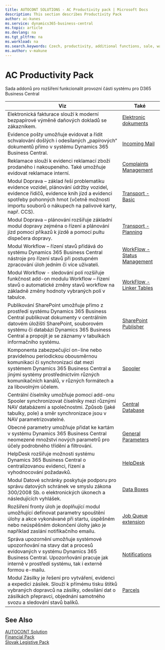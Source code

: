 ```yaml
---
title: AUTOCONT SOLUTIONS - AC Productivity pack | Microsoft Docs
description: This section describes Productivity Pack
author: ac-kunes
ms.service: dynamics365-business-central
ms.topic: article
ms.devlang: na
ms.tgt_pltfrm: na
ms.workload: na
ms.search.keywords: Czech, productivity, additional functions, sale, warehouse, invoicing, barcode, claims, transportation, workflow
ms.author: v-makune
---
```


# AC Productivity Pack

Sada addonů pro rozšíření funkcionalit provozní části systému pro D365 Business Central

|Viz|Také|
|-|-|
|Elektronická fakturace slouží k moderní bezpapírové výměně daňových dokladů se zákazníkem.|[Elektronic dokuments](ac-elektronic-dokuments.md)|
|Evidence pošty umožňuje evidovat a řídit schvalování došlých i odesílaných „papírových“ dokumentů přímo v systému Dynamics 365 Business Central.|[Incoming Mail](ac-incoming-mail.md)|
|Reklamace slouží k evidenci reklamací zboží prodaného i nakoupeného. Také umožňuje evidovat reklamace interní.|[Complaints Management](ac-complaints-management.md)|
|Modul Doprava – základ řeší problematiku evidence vozidel, plánování údržby vozidel, evidence řidičů, evidence knih jízd a evidenci spotřeby pohonných hmot (včetně možnosti importu souborů o nákupech na palivové karty, např. CCS).|[Transport - Basic](ac-transport-basic.md)|
|Modul Doprava – plánování rozšiřuje základní modul dopravy zejména o řízení a plánování jízd pomocí příkazů k jízdě a pomocí pultu dispečera dopravy.|[Transport - Planning](ac-transport-planning.md)|
|Modul Workflow – řízení stavů přidává do systému Dynamics 365 Business Central nástroje pro řízení stavů při postupném zpracování úloh jedním či více uživateli.|[WorkFlow - Status Management](ac-workflow-status-management.md)|
|Modul Workflow - sledování polí rozšiřuje funkčnost add-on modulu Workflow – řízení stavů o automatické změny stavů workflow na základně změny hodnoty vybraných polí v tabulce.|[WorkFlow - Linker Tables](ac-workflow-linker-tables.md)|
|Publikování SharePoint umožňuje přímo z prostředí systému Dynamics 365 Business Central publikovat dokumenty v centrálním datovém úložišti SharePoint, souborovém systému či databázi Dynamics 365 Business Central a propojit je se záznamy v tabulkách informačního systému.|[SharePoint Publisher](ac-sharepoint-publisher.md)|
|Komponenta zabezpečující on-line nebo pravidelnou periodickou obousměrnou komunikaci či synchronizaci dat mezi systémem Dynamics 365 Business Central a jinými systémy prostřednictvím různých komunikačních kanálů, v různých formátech a za libovolným účelem.|[Spooler](ac-spooler.md)|
|Centrální číselníky umožňuje pomocí add-onu Spooler synchronizovat číselníky mezi různými NAV databázemi a společnostmi. Způsob (jaké tabulky, pole) a směr synchronizace jsou v NAV parametrizovatelné.|[Central Database](ac-centraldatabase.md)|
|Obecné parametry umožňuje přidat ke kartám v systému Dynamics 365 Business Central neomezené množství nových parametrů pro účely podrobného třídění a filtrování.|[General Parameters](ac-general-parameters.md)|
|HelpDesk rozšiřuje možnosti systému Dynamics 365 Business Central o centralizovanou evidenci, řízení a vyhodnocování požadavků.|[HelpDesk](ac-helpdesk.md)|
|Modul Datové schránky poskytuje podporu pro správu datových schránek ve smyslu zákona 300/2008 Sb. o elektronických úkonech a následujících vyhlášek.|[Data Boxes](ac-data-boxes.md)|
|Rozšíření fronty úloh je doplňující modul umožňující definovat parametry spouštění úlohy a akce vykonávané při startu, úspěšném nebo neúspěšném dokončení úlohy jako je například zaslání notifikačního emailu.|[Job Queue extension](ac-job-queue-extension.md)|
|Správa upozornění umožňuje systémové upozorňování na stavy dat a procesů evidovaných v systému Dynamics 365 Business Central. Upozorňování pracuje jak interně v prostředí systému, tak i externě formou e-mailu.|[Notifications](ac-notifications.md)|
|Modul Zásilky je řešení pro vytváření, evidenci a expedici zásilek. Slouží k přímému tisku štítků vybraných dopravců na zásilky, odesílání dat o zásilkách přepravci, objednání samotného svozu a sledování stavů balíků.|[Parcels](ac-parcels.md)|


## See Also
[AUTOCONT Solution](../index.md)  
[Financial Pack](../AC-FinancialPack/ac-finance-pack.md)  
[Slovak Legistive Pack](../AC-SK/ac-sk-legislative-pack.md)   
